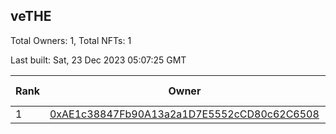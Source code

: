 ## veTHE

Total Owners: 1, Total NFTs: 1

Last built: Sat, 23 Dec 2023 05:07:25 GMT

| Rank | Owner | Voting Power | Influence | NFTs Id |
| --- | --- | --- | --- | --- |
  | 1 | [0xAE1c38847Fb90A13a2a1D7E5552cCD80c62C6508](https://debank.com/profile/0xAE1c38847Fb90A13a2a1D7E5552cCD80c62C6508?chain=bsc) | 2,849,856.6 | 3.05769% | 1 |